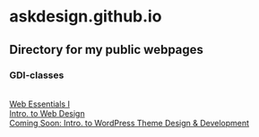 # askdesign.github.io
<h2>Directory for my public webpages</h2>
<h3>GDI-classes</h3>
&nbsp;<br />
<a href="https://askdesign.github.io/gdi-html-css/web-design-1/">Web Essentials I</a><br />
<a href="https://askdesign.github.io/Intro-to-Web-Design/">Intro. to Web Design</a><br />
<a href="#">Coming Soon: Intro. to WordPress Theme Design & Development</a>
